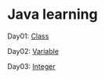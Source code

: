 Java learning
===

Day01: [Class](src/Days/Day01/Mdfiles/day01.md)

Day02: [Variable](src/Days/Day02/Mdfiles/day02.md)

Day03: [Integer](src/Days/Day03/Mdfiles/day03-integer.md)